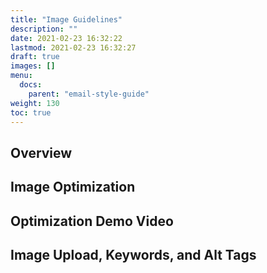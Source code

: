 ```yaml
---
title: "Image Guidelines"
description: ""
date: 2021-02-23 16:32:22
lastmod: 2021-02-23 16:32:27
draft: true
images: []
menu:
  docs:
    parent: "email-style-guide"
weight: 130
toc: true
---
```


## Overview

## Image Optimization

## Optimization Demo Video

## Image Upload, Keywords, and Alt Tags
